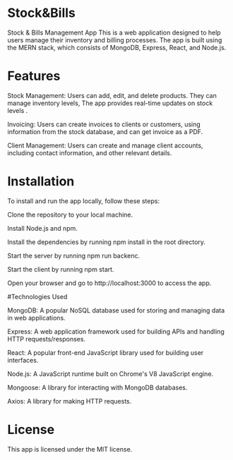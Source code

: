 # Stock&Bills
Stock & Bills Management App
This is a web application designed to help users manage their inventory and billing processes. The app is built using the MERN stack, which consists of MongoDB, Express, React, and Node.js.
# Features
Stock Management: Users can add, edit, and delete products. They can manage inventory levels, The app provides real-time updates on stock levels .

Invoicing: Users can create invoices to clients or customers, using information from the stock database, and can get invoice as a PDF. 

Client Management: Users can create and manage client accounts, including contact information, and other relevant details.

# Installation

To install and run the app locally, follow these steps:

Clone the repository to your local machine.

Install Node.js and npm.

Install the dependencies by running npm install in the root directory.

Start the server by running npm run backenc.

Start the client by running npm start.

Open your browser and go to http://localhost:3000 to access the app.

#Technologies Used

MongoDB: A popular NoSQL database used for storing and managing data in web applications.

Express: A web application framework used for building APIs and handling HTTP requests/responses.

React: A popular front-end JavaScript library used for building user interfaces.

Node.js: A JavaScript runtime built on Chrome's V8 JavaScript engine.

Mongoose: A library for interacting with MongoDB databases.

Axios: A library for making HTTP requests.

# License

This app is licensed under the MIT license.
